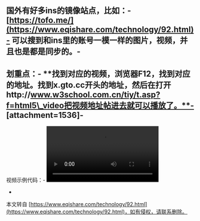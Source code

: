 国外有好多ins的镜像站点，比如：-
[https://tofo.me/](https://www.eqishare.com/technology/92.html)-
可以搜到和ins里的账号一模一样的图片，视频，并且也是都是同步的。-
-
划重点：-
**找到对应的视频，浏览器F12，找到对应的地址。找到x.gto.cc开头的地址，然后在打开http://www.w3school.com.cn/tiy/t.asp?f=html5\_video把视频地址帖进去就可以播放了。**-
\[attachment=1536\]-
-
视频示例代码：-
<video src="https://x.gto.cc/img/scontent-sjc3-1.cdn\_iii\_.com/vp/3dc323d2a022632dfaffccad49bb01f4/5C16292A/t50.2886-16/48319942\_1851384578299824\_1226070587273641984\_n.mp4?\_nc\_ht=scontent-sjc3-1.cdninstagram.-1727.com" controls="controls" autoplay="autoplay">-
拍个很火的抖音-
</video>

-

本文转自 [https://www.eqishare.com/technology/92.html](https://www.eqishare.com/technology/92.html)，如有侵权，请联系删除。